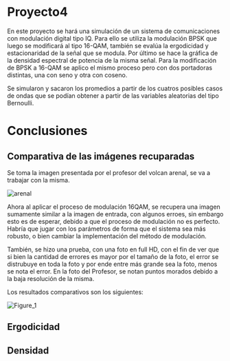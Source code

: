 # Proyecto4

En este proyecto se hará una simulación de un sistema de comunicaciones con modulación digital tipo IQ. Para ello se utiliza la modulación BPSK que luego se modificará al tipo 16-QAM, también se evalúa la ergodicidad y estacionaridad de la señal que se modula. Por último se hace la gráfica de la densidad espectral de potencia de la misma señal. Para la modificación de BPSK a 16-QAM se aplico el mismo proceso pero con dos portadoras distintas, una con seno y otra con coseno.

Se simularon y sacaron los promedios a partir de los cuatros posibles casos de ondas que se podían obtener a partir de las variables aleatorias del tipo Bernoulli.

# Conclusiones

## Comparativa de las imágenes recuparadas

Se toma la imagen presentada por el profesor del volcan arenal, se va a trabajar con la misma. 

![arenal](https://user-images.githubusercontent.com/65052436/125574786-118f36ca-4e1b-4692-bd47-76f1d7bf8a25.jpg)

Ahora al aplicar el proceso de modulación 16QAM, se recupera una imagen sumamente similar a la imagen de entrada, con algunos erroes, sin embargo esto es de esperar, debido a que el proceso de modulación no es perfecto. Habría que jugar con los parámetros de forma que el sistema sea más robusto, o bien cambiar la implementación del método de modulación.

También, se hizo una prueba, con una foto en full HD, con el fin de ver que si bien la cantidad de errores es mayor por el tamaño de la foto, el error se distrubuye en toda la foto y por ende entre más grande sea la foto, menos se nota el error. En la foto del Profesor, se notan puntos morados debido a la baja resolución de la misma. 

Los resultados comparativos son los siguientes:

![Figure_1](https://user-images.githubusercontent.com/65052436/125575808-bd3825ab-66e7-448c-a466-71756cb4afb0.png)


## Ergodicidad

## Densidad
